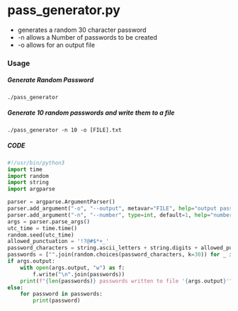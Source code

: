 # pass_generator.py
- generates a random 30 character password
- -n allows a Number of passwords to be created
- -o allows for an output file

### Usage

##### Generate Random Password
```
./pass_generator
```

##### Generate 10 random passwords and write them to a file
```
./pass_generator -n 10 -o [FILE].txt
```

##### CODE
```python
#!/usr/bin/python3
import time
import random
import string
import argparse

parser = argparse.ArgumentParser()
parser.add_argument("-o", "--output", metavar="FILE", help="output password(s) to FILE")
parser.add_argument("-n", "--number", type=int, default=1, help="number of passwords to generate (default: 1)")
args = parser.parse_args()
utc_time = time.time()
random.seed(utc_time)
allowed_punctuation = '!?@#$*+_'
password_characters = string.ascii_letters + string.digits + allowed_punctuation
passwords = ["".join(random.choices(password_characters, k=30)) for _ in range(args.number)]
if args.output:
    with open(args.output, "w") as f:
        f.write("\n".join(passwords))
    print(f"{len(passwords)} passwords written to file '{args.output}'")
else:
    for password in passwords:
        print(password)
```